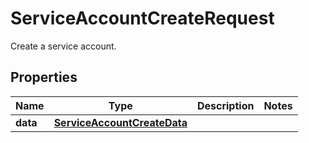 

# ServiceAccountCreateRequest

Create a service account.

## Properties

Name | Type | Description | Notes
------------ | ------------- | ------------- | -------------
**data** | [**ServiceAccountCreateData**](ServiceAccountCreateData.md) |  | 



